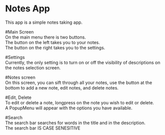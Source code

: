 # Notes App
This app is a simple notes taking app.

#Main Screen  
On the main menu there is two buttons.  
The button on the left takes you to your notes.  
The button on the right takes you to the settings.

#Settings  
Currently, the only setting is to turn on or off the visibility of descriptions on the notes selection screen.

#Notes screen  
On this screen, you can sift through all your notes, use the button at the bottom to add a new note, edit notes, and delete notes.

#Edit, Delete  
To edit or delete a note, longpress on the note you wish to edit or delete.  
A PopupMenu will appear with the options you have available.

#Search  
The search bar searches for words in the title and in the description.  
The search bar IS CASE SENESITIVE  
